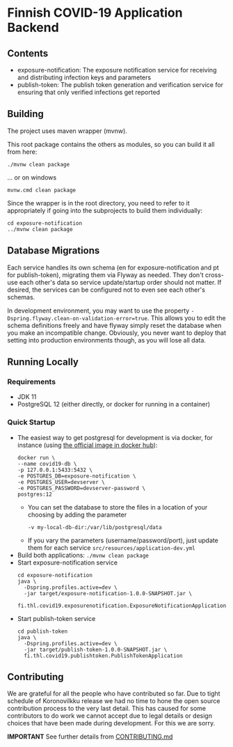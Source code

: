 # Finnish COVID-19 Application Backend

## Contents
- exposure-notification: The exposure notification service for receiving and distributing infection keys and parameters
- publish-token: The publish token generation and verification service for ensuring that only verified infections get reported

## Building
The project uses maven wrapper (mvnw).

This root package contains the others as modules, so you can build it all from here:
```
./mvnw clean package
```
... or on windows
```
mvnw.cmd clean package
```

Since the wrapper is in the root directory, you need to refer to it appropriately if going into the subprojects to build them individually:
```
cd exposure-notification
../mvnw clean package
```

## Database Migrations
Each service handles its own schema (en for exposure-notification and pt for publish-token), migrating them via Flyway as needed. 
They don't cross-use each other's data so service update/startup order should not matter. If desired, the services can be configured not to even see each other's schemas. 

In development environment, you may want to use the property `-Dspring.flyway.clean-on-validation-error=true`. 
This allows you to edit the schema definitions freely and have flyway simply reset the database when you make an incompatible change.
Obviously, you never want to deploy that setting into production environments though, as you will lose all data.

## Running Locally

### Requirements
- JDK 11
- PostgreSQL 12 (either directly, or docker for running in a container)

### Quick Startup
- The easiest way to get postgresql for development is via docker, for instance (using [the official image in docker hub](https://hub.docker.com/_/postgres)):
  ```
  docker run \
  --name covid19-db \
  -p 127.0.0.1:5433:5432 \
  -e POSTGRES_DB=exposure-notification \
  -e POSTGRES_USER=devserver \
  -e POSTGRES_PASSWORD=devserver-password \
  postgres:12
  ```
  - You can set the database to store the files in a location of your choosing by adding the parameter
    ```
    -v my-local-db-dir:/var/lib/postgresql/data
    ``` 
  - If you vary the parameters (username/password/port), just update them for each service `src/resources/application-dev.yml`
- Build both applications: `./mvnw clean package`
- Start exposure-notification service
    ```
    cd exposure-notification
    java \
      -Dspring.profiles.active=dev \
      -jar target/exposure-notification-1.0.0-SNAPSHOT.jar \
      fi.thl.covid19.exposurenotification.ExposureNotificationApplication
    ```
- Start publish-token service
    ```
    cd publish-token
    java \
      -Dspring.profiles.active=dev \
      -jar target/publish-token-1.0.0-SNAPSHOT.jar \
      fi.thl.covid19.publishtoken.PublishTokenApplication
    ```

## Contributing

We are grateful for all the people who have contributed so far. Due to tight schedule of Koronovilkku release we had no time to hone the open source contribution process to the very last detail. This has caused for some contributors to do work we cannot accept due to legal details or design choices that have been made during development. For this we are sorry.

**IMPORTANT** See further details from [CONTRIBUTING.md](CONTRIBUTING.md)
